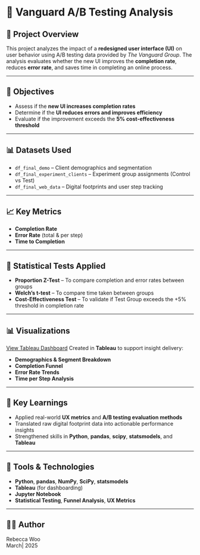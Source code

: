 # 🧪 Vanguard A/B Testing Analysis

## 📌 Project Overview
This project analyzes the impact of a **redesigned user interface (UI)** on user behavior using A/B testing data provided by *The Vanguard Group*. The analysis evaluates whether the new UI improves the **completion rate**, reduces **error rate**, and saves time in completing an online process.

---

## 🎯 Objectives
- Assess if the **new UI increases completion rates**
- Determine if the **UI reduces errors and improves efficiency**
- Evaluate if the improvement exceeds the **5% cost-effectiveness threshold**

---

## 📊 Datasets Used
- `df_final_demo` – Client demographics and segmentation
- `df_final_experiment_clients` – Experiment group assignments (Control vs Test)
- `df_final_web_data` – Digital footprints and user step tracking

---

## 📈 Key Metrics
- **Completion Rate**  
- **Error Rate** (total & per step)  
- **Time to Completion**  

---

## 🔬 Statistical Tests Applied
- **Proportion Z-Test** – To compare completion and error rates between groups  
- **Welch’s t-test** – To compare time taken between groups  
- **Cost-Effectiveness Test** – To validate if Test Group exceeds the +5% threshold in completion rate

---


## 📊 Visualizations
[View Tableau Dashboard](https://public.tableau.com/views/Vanguard_V7/Dashboard1backup?:language=en-GB&:sid=&:redirect=auth&:display_count=n&:origin=viz_share_link)
Created in **Tableau** to support insight delivery:
- **Demographics & Segment Breakdown**
- **Completion Funnel**
- **Error Rate Trends**
- **Time per Step Analysis**

---

## 🧠 Key Learnings
- Applied real-world **UX metrics** and **A/B testing evaluation methods**
- Translated raw digital footprint data into actionable performance insights
- Strengthened skills in **Python**, **pandas**, **scipy**, **statsmodels**, and **Tableau**

---

## 🧰 Tools & Technologies
- **Python**, **pandas**, **NumPy**, **SciPy**, **statsmodels**
- **Tableau** (for dashboarding)
- **Jupyter Notebook**
- **Statistical Testing**, **Funnel Analysis**, **UX Metrics**

---

## 👩‍💻 Author
Rebecca Woo  
March| 2025  
